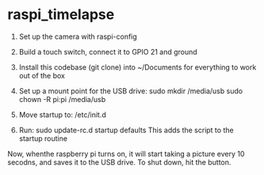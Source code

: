 # raspi_timelapse

1. Set up the camera with raspi-config
2. Build a touch switch, connect it to GPIO 21 and ground
3. Install this codebase (git clone) into ~/Documents for everything to work out of the box

4. Set up a mount point for the USB drive:
sudo mkdir /media/usb
sudo chown -R pi:pi /media/usb

5. Move startup to: /etc/init.d
6. Run: sudo update-rc.d startup defaults
This adds the script to the startup routine

Now, whenthe raspberry pi turns on, it will start taking a picture every 10 secodns, and saves it to the USB drive. To shut down, hit the button.

